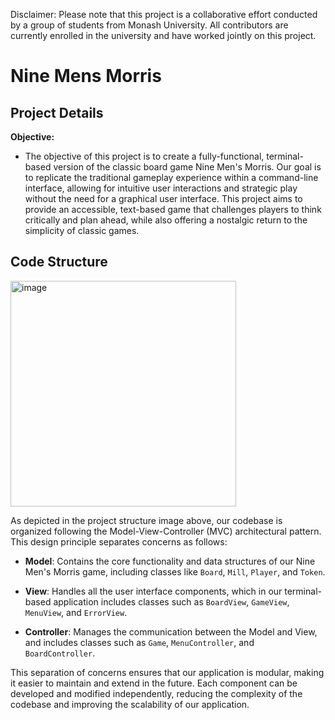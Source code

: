 Disclaimer: Please note that this project is a collaborative effort conducted by a group of students from Monash University. All contributors are currently enrolled in the university and have worked jointly on this project.

# Nine Mens Morris
## Project Details

**Objective:**

- The objective of this project is to create a fully-functional, terminal-based version of the classic board game Nine Men's Morris. Our goal is to replicate the traditional gameplay experience within a command-line interface, allowing for intuitive user interactions and strategic play without the need for a graphical user interface. This project aims to provide an accessible, text-based game that challenges players to think critically and plan ahead, while also offering a nostalgic return to the simplicity of classic games.

## Code Structure
<img width="361" alt="image" src="https://github.com/WCYSelina/Nine-Mans-Morris/assets/95896839/001eecf4-19ab-4d16-9fe7-a82c3c984676">

As depicted in the project structure image above, our codebase is organized following the Model-View-Controller (MVC) architectural pattern. This design principle separates concerns as follows:

- **Model**: Contains the core functionality and data structures of our Nine Men's Morris game, including classes like `Board`, `Mill`, `Player`, and `Token`.

- **View**: Handles all the user interface components, which in our terminal-based application includes classes such as `BoardView`, `GameView`, `MenuView`, and `ErrorView`.

- **Controller**: Manages the communication between the Model and View, and includes classes such as `Game`, `MenuController`, and `BoardController`.

This separation of concerns ensures that our application is modular, making it easier to maintain and extend in the future. Each component can be developed and modified independently, reducing the complexity of the codebase and improving the scalability of our application.







